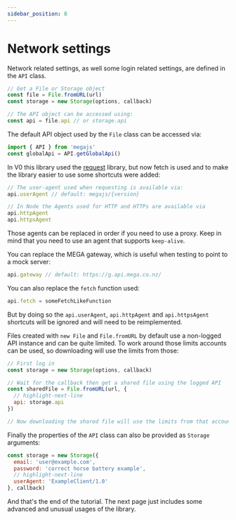 ```yaml
---
sidebar_position: 8
---
```


# Network settings

Network related settings, as well some login related settings, are defined in the `API` class.

```js
// Get a File or Storage object
const file = File.fromURL(url)
const storage = new Storage(options, callback)

// The API object can be accessed using:
const api = file.api // or storage.api
```

The default API object used by the `File` class can be accessed via:

```js node2deno-v1
import { API } from 'megajs'
const globalApi = API.getGlobalApi()
```

In V0 this library used the [request](https://www.npmjs.com/package/request) library, but now fetch is used and to make the library easier to use some shortcuts were added:

```js
// The user-agent used when requesting is available via:
api.userAgent // default: megajs/{version}

// In Node the Agents used for HTTP and HTTPs are available via
api.httpAgent
api.httpsAgent
```

Those agents can be replaced in order if you need to use a proxy. Keep in mind that you need to use an agent that supports `keep-alive`.

You can replace the MEGA gateway, which is useful when testing to point to a mock server:

```js
api.gateway // default: https://g.api.mega.co.nz/
```

You can also replace the `fetch` function used:

```js
api.fetch = someFetchLikeFunction
```

But by doing so the `api.userAgent`, `api.httpAgent` and `api.httpsAgent` shortcuts will be ignored and will need to be reimplemented.

Files created with `new File` and `File.fromURL` by default use a non-logged API instance and can be quite limited. To work around those limits accounts can be used, so downloading will use the limits from those:

```js
// First log in
const storage = new Storage(options, callback)

// Wait for the callback then get a shared file using the logged API
const sharedFile = File.fromURL(url, {
  // highlight-next-line
  api: storage.api
})

// Now downloading the shared file will use the limits from that account
```

Finally the properties of the `API` class can also be provided as `Storage` arguments:

```js
const storage = new Storage({
  email: 'user@example.com',
  password: 'correct horse battery example',
  // highlight-next-line
  userAgent: 'ExampleClient/1.0'
}, callback)
```

And that's the end of the tutorial. The next page just includes some advanced and unusual usages of the library.
